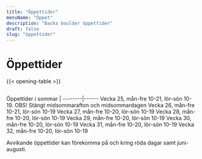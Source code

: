 ```yaml
---
title: "Öppettider"
menuName: "Öppet"
description: "Backa boulder öppettider"
draft: false
slug: "öppettider"
---
```


# Öppettider

{{< opening-table >}}

##




Öppettider i sommar    |
--------|------
Vecka 25, mån-fre 10-21, lör-sön 10-19. 
OBS! Stängt midsommarafton och midsommardagen
Vecka 26, mån-fre 10-21, lör-sön 10-19
Vecka 27, mån-fre 10-20, lör-sön 10-19
Vecka 28, mån-fre 10-20, lör-sön 10-19
Vecka 29, mån-fre 10-20, lör-sön 10-19
Vecka 30, mån-fre 10-20, lör-sön 10-19
Vecka 31, mån-fre 10-20, lör-sön 10-19
Vecka 32, mån-fre 10-20, lör-sön 10-19

<!-- 
You can use this template for temporary opening hours.
Copy paste the following to below the opening-table obove 

##

Öppettider under påsken    | 
--------|------
Långfredagen     | 10-19
Påskafton   | 10-19
Påskdagen | 10-19
Annandag påsk | 10-19
-->

Avvikande öppettider kan förekomma på och kring röda dagar samt juni-augusti.

